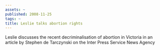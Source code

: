 ```yaml
---
assets: ~
published: 2008-11-25
tags: ~
title: Leslie talks abortion rights
---
```

Leslie discusses the recent decriminalisation of abortion in Victoria in
an article by Stephen de Tarczynski on the Inter Press Service News
Agency